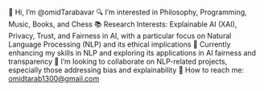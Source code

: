 👋 Hi, I’m @omidTarabavar
🔍 I’m interested in Philosophy, Programming, Music, Books, and Chess
📚 Research Interests: Explainable AI (XAI), Privacy, Trust, and Fairness in AI, with a particular focus on Natural Language Processing (NLP) and its ethical implications
🌱 Currently enhancing my skills in NLP and exploring its applications in AI fairness and transparency
🤝 I’m looking to collaborate on NLP-related projects, especially those addressing bias and explainability
📩 How to reach me: omidtarab1300@gmail.com

<!---
omidTarabavar/omidTarabavar is a ✨ special ✨ repository because its `README.md` (this file) appears on your GitHub profile.
You can click the Preview link to take a look at your changes.
--->
